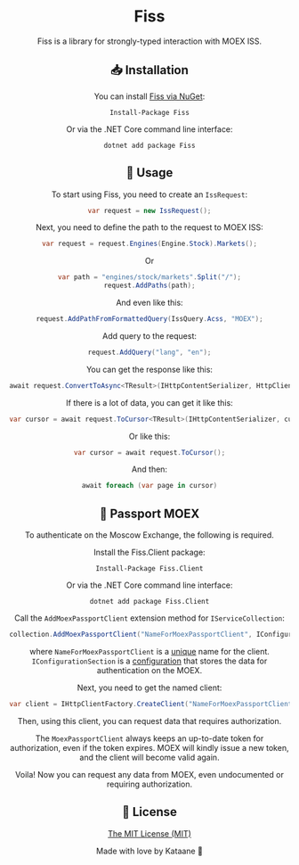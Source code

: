 <div align="center">
<h1>Fiss</h1>
<div>

Fiss is a library for strongly-typed interaction with MOEX ISS.

## 📥 Installation
You can install [Fiss via NuGet](https://www.nuget.org/packages/Fiss):
```
Install-Package Fiss
```

Or via the .NET Core command line interface:
```
dotnet add package Fiss
```

## 🔧 Usage

To start using Fiss, you need to create an `IssRequest`:
```csharp
var request = new IssRequest();
```

Next, you need to define the path to the request to MOEX ISS:
```csharp
var request = request.Engines(Engine.Stock).Markets();
```

Or
```csharp
var path = "engines/stock/markets".Split("/");
request.AddPaths(path);
```

And even like this:
```csharp
request.AddPathFromFormattedQuery(IssQuery.Acss, "MOEX");
```

Add query to the request:
```csharp
request.AddQuery("lang", "en");
```

You can get the response like this:
```csharp
await request.ConvertToAsync<TResult>(IHttpContentSerializer, HttpClient, CancellationToken);
```

If there is a lot of data, you can get it like this:
```csharp
var cursor = await request.ToCursor<TResult>(IHttpContentSerializer, cursorTitle, index, total, PageSize, HttpClient, CancellationToken);
```

Or like this:
```csharp
var cursor = await request.ToCursor();
```

And then:
```csharp
await foreach (var page in cursor)
```

## 🛂 Passport MOEX
To authenticate on the Moscow Exchange, the following is required.

Install the Fiss.Client package:
```
Install-Package Fiss.Client
```

Or via the .NET Core command line interface:
```
dotnet add package Fiss.Client
```

Call the `AddMoexPassportClient` extension method for `IServiceCollection`:
```csharp
collection.AddMoexPassportClient("NameForMoexPassportClient", IConfigurationSection);
```

where `NameForMoexPassportClient` is a [unique](https://learn.microsoft.com/en-us/dotnet/core/extensions/httpclient-factory#named-clients) name for the client. `IConfigurationSection` is a [configuration](https://learn.microsoft.com/en-us/dotnet/core/extensions/configuration) that stores the data for authentication on the MOEX.

Next, you need to get the named client:
```csharp
var client = IHttpClientFactory.CreateClient("NameForMoexPassportClient");
```

Then, using this client, you can request data that requires authorization.

The `MoexPassportClient` always keeps an up-to-date token for authorization, even if the token expires. MOEX will kindly issue a new token, and the client will become valid again.

Voila! Now you can request any data from MOEX, even undocumented or requiring authorization.

## 📝 License 
[The MIT License (MIT)](https://mit-license.org/)

Made with love by Kataane 💜
